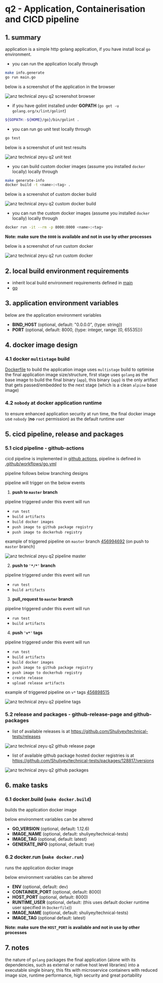 # q2 - Application, Containerisation and CICD pipeline

## 1. summary

application is a simple http golang application, if you have install local `go` environment.

* you can run the application locally through

```bash
make info.generate
go run main.go
```

below is a screenshot of the application in the browser

![anz technical zeyu q2 screenshot browser](technical-tests-q2-screenshot-browser.png)

* if you have golint installed under **GOPATH** (`go get -u golang.org/x/lint/golint`)

```bash
${GOPATH:-${HOME}/go}/bin/golint .
```

* you can run go unit test locally through

```bash
go test
```

below is a screenshot of unit test results

![anz technical zeyu q2 unit test](technical-tests-q2-unit-test.png)

* you can build custom docker images (assume you installed `docker` locally) locally through

```bash
make generate-info
docker build -t <name>:<tag> .
```

below is a screenshot of custom docker build

![anz technical zeyu q2 custom docker build](technical-tests-q2-custom-docker-build.png)

* you can run the custom docker images (assume you installed `docker` locally) locally through

```bash
docker run -it --rm -p 8000:8000 <name>:<tag>
```

**Note: make sure the `8000` is available and not in use by other processes**

below is a screenshot of run custom docker

![anz technical zeyu q2 run custom docker](technical-tests-q2-run-custom-docker.png)

## 2. local build environment requirements

* inherit local build environment requirements defined in [main](../README.md#12-local-build-environment-requirements)
* [go](https://github.com/golang/go)

## 3. application environment variables

below are the application environment variables

* **BIND_HOST** (optional, default: "0.0.0.0", {type: string})
* **PORT** (optional, default: 8000, {type: integer, range: [0, 65535]})

## 4. docker image design

### 4.1 docker `multistage` build

[Dockerfile](../src/Dockerfile) to build the application image uses `multistage` build to optimise the final application image size/structure, first stage uses `golang` as the base image to build the final binary (`app`), this binary (`app`) is the only artifact that gets passed/embedded to the next stage (which is a clean `alpine` base image)

### 4.2 `nobody` at docker application runtime

to ensure enhanced application security at run time, the final docker image use `nobody` (**no** `root` permission) as the default runtime user

## 5. cicd pipeline, release and packages

### 5.1 cicd pipeline - github-actions

cicd pipeline is implemented in [github actions](https://github.com/features/actions), pipeline is defined in [.github/workflows/go.yml](../.github/workflows/go.yml)

pipeline follows below branching designs



pipeline will trigger on the below events

1. **push to `master` branch**

pipeline triggered under this event will run

* `run test`
* `build artifacts`
* `build docker images`
* `push image to github package registry`
* `push image to dockerhub registry`

example of triggered pipeline on `master` branch [456994692](https://github.com/Shuliyey/technical-tests/runs/456994692?check_suite_focus=true) (on push to `master` branch)

![anz technical zeyu q2 pipeline master](technical-tests-q2-pipeline-master.png)

2. **push to `'*/*'` branch**

pipeline triggered under this event will run

* `run test`
* `build artifacts`

3. **pull_request to `master` branch**

pipeline triggered under this event will run

* `run test`
* `build artifacts`

4. **push `'v*'` tags**

pipeline triggered under this event will run

* `run test`
* `build artifacts`
* `build docker images`
* `push image to github package registry`
* `push image to dockerhub registry`
* `create release`
* `upload release artifacts`

example of triggered pipeline on `v*` tags [456898515](https://github.com/Shuliyey/technical-tests/runs/456898515?check_suite_focus=true)

![anz technical zeyu q2 pipeline tags](technical-tests-q2-pipeline-tags.png)

### 5.2 release and packages - github-release-page and github-packages

* list of available releases is at https://github.com/Shuliyey/technical-tests/releases

![anz technical zeyu q2 github release page](technical-tests-q2-github-release-page.png)

* list of available github package hosted docker registries is at https://github.com/Shuliyey/technical-tests/packages/128817/versions

![anz technical zeyu q2 github packages](technical-tests-q2-github-packages.png)

## 6. make tasks

### 6.1 docker.build (`make docker.build`)

builds the application docker image

below environment variables can be altered

* **GO_VERSION** (optional, default: 1.12.6)
* **IMAGE_NAME** (optional, default: shuliyey/technical-tests)
* **IMAGE_TAG** (optional, default: latest)
* **GENERATE_INFO** (optional, default: true)

### 6.2 docker.run (`make docker.run`)

runs the application docker image

below environment variables can be altered

* **ENV** (optional, default: dev)
* **CONTAINER_PORT** (optional, default: 8000)
* **HOST_PORT** (optional, default: 8000)
* **RUNTIME_USER** (optional, default: (this uses default docker runtime user specified in `Dockerfile`))
* **IMAGE_NAME** (optional, default: shuliyey/technical-tests)
* **IMAGE_TAG** (optional default: latest)

**Note: make sure the `HOST_PORT` is available and not in use by other processes**

## 7. notes

the nature of `golang` packages the final application (alone with its dependencies, such as external or native host level libraries) into a executable single binary, this fits with microservice containers with reduced image size, runtime performance, high security and great portability